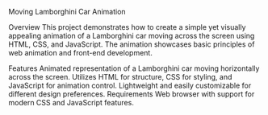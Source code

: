 Moving Lamborghini Car Animation

Overview
This project demonstrates how to create a simple yet visually appealing animation of a Lamborghini car moving across the screen using HTML, CSS, and JavaScript. The animation showcases basic principles of web animation and front-end development.

Features
Animated representation of a Lamborghini car moving horizontally across the screen.
Utilizes HTML for structure, CSS for styling, and JavaScript for animation control.
Lightweight and easily customizable for different design preferences.
Requirements
Web browser with support for modern CSS and JavaScript features.
